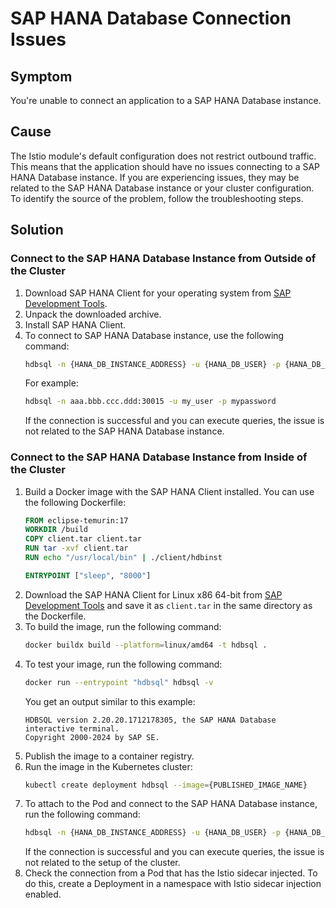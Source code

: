 # SAP HANA Database Connection Issues

## Symptom

You're unable to connect an application to a SAP HANA Database instance.

## Cause
The Istio module's default configuration does not restrict outbound traffic. This means that the application should have no issues connecting to a SAP HANA Database instance. If you are experiencing issues, they may be related to the SAP HANA Database instance or your cluster configuration. To identify the source of the problem, follow the troubleshooting steps.

## Solution

### Connect to the SAP HANA Database Instance from Outside of the Cluster
1. Download SAP HANA Client for your operating system from [SAP Development Tools](https://tools.hana.ondemand.com/#hanatools).
2. Unpack the downloaded archive.
3. Install SAP HANA Client.
4. To connect to SAP HANA Database instance, use the following command:
    ```bash
    hdbsql -n {HANA_DB_INSTANCE_ADDRESS} -u {HANA_DB_USER} -p {HANA_DB_PASSWORD}
    ```
    For example:
    ```bash
    hdbsql -n aaa.bbb.ccc.ddd:30015 -u my_user -p mypassword
    ```
   If the connection is successful and you can execute queries, the issue is not related to the SAP HANA Database instance.

### Connect to the SAP HANA Database Instance from Inside of the Cluster
1. Build a Docker image with the SAP HANA Client installed. You can use the following Dockerfile:
    ```Dockerfile
    FROM eclipse-temurin:17
    WORKDIR /build
    COPY client.tar client.tar
    RUN tar -xvf client.tar
    RUN echo "/usr/local/bin" | ./client/hdbinst

    ENTRYPOINT ["sleep", "8000"]
    ```
2. Download the SAP HANA Client for Linux x86 64-bit from [SAP Development Tools](https://tools.hana.ondemand.com/#hanatools) and save it as `client.tar` in the same directory as the Dockerfile. 
3. To build the image, run the following command:
    ```bash
    docker buildx build --platform=linux/amd64 -t hdbsql .
    ```
4. To test your image, run the following command:
    ```bash
    docker run --entrypoint "hdbsql" hdbsql -v
    ```
    You get an output similar to this example:
    ```
    HDBSQL version 2.20.20.1712178305, the SAP HANA Database interactive terminal.
    Copyright 2000-2024 by SAP SE.
    ```
5. Publish the image to a container registry.
6. Run the image in the Kubernetes cluster:
    ```bash
    kubectl create deployment hdbsql --image={PUBLISHED_IMAGE_NAME}
    ```
7. To attach to the Pod and connect to the SAP HANA Database instance, run the following command:
    ```bash
    hdbsql -n {HANA_DB_INSTANCE_ADDRESS} -u {HANA_DB_USER} -p {HANA_DB_PASSWORD}
    ```
   If the connection is successful and you can execute queries, the issue is not related to the setup of the cluster.
8. Check the connection from a Pod that has the Istio sidecar injected. To do this, create a Deployment in a namespace with Istio sidecar injection enabled.